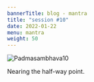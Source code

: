 ```yaml
---
bannerTitle: blog - mantra
title: "session #10"
date: 2022-01-22
menu: mantra
weight: 50
---
```


![Padmasambhava10](/images/mani/padmasambhava/ps10.jpg)  

Nearing the half-way point.
